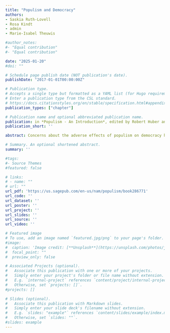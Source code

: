 ```yaml
---
title: "Populism and Democracy"
authors:
- Saskia Ruth-Lovell
- Rosa Kindt
- admin
- Marie-Isabel Theuwis

#author_notes:
#- "Equal contribution"
#- "Equal contribution"

date: "2025-01-20"
#doi: ""

# Schedule page publish date (NOT publication's date).
publishDate: "2017-01-01T00:00:00Z"

# Publication type.
# Accepts a single type but formatted as a YAML list (for Hugo requirements).
# Enter a publication type from the CSL standard.
# https://docs.citationstyles.org/en/stable/specification.html#appendix-iii-types
publication_types: ["chapter"]

# Publication name and optional abbreviated publication name.
publication: in *Populism - An Introduction*, edited by Robert Huber and Michael Jankowski
publication_short: ''

abstract: Concerns about the adverse effects of populism on democracy have come into focus more and more in recent years. We observe plenty of anecdotal evidence in line with the view that populism has negative effects on the quality of democracy. For example, several right-wing populist parties, like the National Rally in France or the Forum for Democracy in the Netherlands, openly argue in favor of undermining minority rights – such as rights of migrants. Moreover, prominent chief executives around the world – like Evo Morales in Bolivia or Victor Orbán in Hungary – actively undermine established democratic norms – by attacking the media, politicizing the judiciary, or raising claims of electoral fraud against unfavorable election results. Despite this anecdotal evidence and the portrayal of populists in public debate, we need systematic and scientific evidence to effectively judge if and to what extent populists are a threat to democracy. Beyond outlining the threats that populism may pose to democracy, we also need to consider potential positive effects populism can have on democracy, a theme that is often overlooked in popular debates. This chapter will explore why populism is considered a threat or corrective to different understandings of democracy as well as the role correlates of populism play in driving the relationship. Thereby, students obtain insights into the concept of democracy, the ideational approach to populism as well as the relationship between these two complex concepts.

# Summary. An optional shortened abstract.
summary: ''

#tags:
#- Source Themes
#featured: false

# links:
# - name: ""
# url: ""
url_pdf: 'https://us.sagepub.com/en-us/nam/populism/book286771'
url_code: ''
url_dataset: ''
url_poster: ''
url_project: ''
url_slides: ''
url_source: ''
url_video: ''

# Featured image
# To use, add an image named `featured.jpg/png` to your page's folder. 
#image:
#  caption: 'Image credit: [**Unsplash**](https://unsplash.com/photos/jdD8gXaTZsc)'
#  focal_point: ""
#  preview_only: false

# Associated Projects (optional).
#   Associate this publication with one or more of your projects.
#   Simply enter your project's folder or file name without extension.
#   E.g. `internal-project` references `content/project/internal-project/index.md`.
#   Otherwise, set `projects: []`.
#projects: []

# Slides (optional).
#   Associate this publication with Markdown slides.
#   Simply enter your slide deck's filename without extension.
#   E.g. `slides: "example"` references `content/slides/example/index.md`.
#   Otherwise, set `slides: ""`.
#slides: example
---
```

